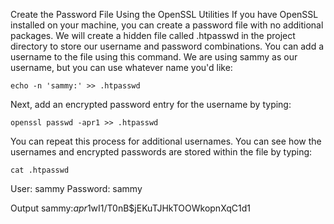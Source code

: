 Create the Password File Using the OpenSSL Utilities
If you have OpenSSL installed on your machine, you can create a password file with no additional packages. We will create a hidden file called .htpasswd in the project directory to store our username and password combinations.
You can add a username to the file using this command. We are using sammy as our username, but you can use whatever name you'd like:

```
echo -n 'sammy:' >> .htpasswd
```

Next, add an encrypted password entry for the username by typing:

```
openssl passwd -apr1 >> .htpasswd
```

You can repeat this process for additional usernames. You can see how the usernames and encrypted passwords are stored within the file by typing:

```
cat .htpasswd
```

User: sammy
Password: sammy

Output
sammy:$apr1$wI1/T0nB$jEKuTJHkTOOWkopnXqC1d1
